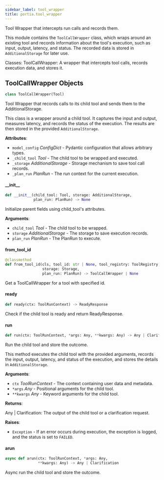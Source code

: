 ```yaml
---
sidebar_label: tool_wrapper
title: portia.tool_wrapper
---
```


Tool Wrapper that intercepts run calls and records them.

This module contains the `ToolCallWrapper` class, which wraps around an existing tool and records
information about the tool&#x27;s execution, such as input, output, latency, and status. The recorded
data is stored in `AdditionalStorage` for later use.

Classes:
    ToolCallWrapper: A wrapper that intercepts tool calls, records execution data, and stores it.

## ToolCallWrapper Objects

```python
class ToolCallWrapper(Tool)
```

Tool Wrapper that records calls to its child tool and sends them to the AdditionalStorage.

This class is a wrapper around a child tool. It captures the input and output, measures latency,
and records the status of the execution. The results are then stored in the provided
`AdditionalStorage`.

**Attributes**:

- `model_config` _ConfigDict_ - Pydantic configuration that allows arbitrary types.
- `_child_tool` _Tool_ - The child tool to be wrapped and executed.
- `_storage` _AdditionalStorage_ - Storage mechanism to save tool call records.
- `_plan_run` _PlanRun_ - The run context for the current execution.

#### \_\_init\_\_

```python
def __init__(child_tool: Tool, storage: AdditionalStorage,
             plan_run: PlanRun) -> None
```

Initialize parent fields using child_tool&#x27;s attributes.

**Arguments**:

- `child_tool` _Tool_ - The child tool to be wrapped.
- `storage` _AdditionalStorage_ - The storage to save execution records.
- `plan_run` _PlanRun_ - The PlanRun to execute.

#### from\_tool\_id

```python
@classmethod
def from_tool_id(cls, tool_id: str | None, tool_registry: ToolRegistry,
                 storage: Storage,
                 plan_run: PlanRun) -> ToolCallWrapper | None
```

Get a ToolCallWrapper for a tool with specified id.

#### ready

```python
def ready(ctx: ToolRunContext) -> ReadyResponse
```

Check if the child tool is ready and return ReadyResponse.

#### run

```python
def run(ctx: ToolRunContext, *args: Any, **kwargs: Any) -> Any | Clarification
```

Run the child tool and store the outcome.

This method executes the child tool with the provided arguments, records the input,
output, latency, and status of the execution, and stores the details in `AdditionalStorage`.

**Arguments**:

- `ctx` _ToolRunContext_ - The context containing user data and metadata.
- `*args` _Any_ - Positional arguments for the child tool.
- `**kwargs` _Any_ - Keyword arguments for the child tool.
  

**Returns**:

  Any | Clarification: The output of the child tool or a clarification request.
  

**Raises**:

- `Exception` - If an error occurs during execution, the exception is logged, and the
  status is set to `FAILED`.

#### arun

```python
async def arun(ctx: ToolRunContext, *args: Any,
               **kwargs: Any) -> Any | Clarification
```

Async run the child tool and store the outcome.

